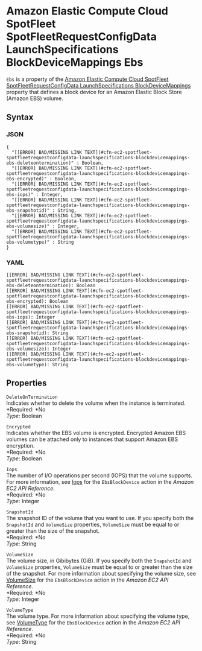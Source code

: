 # Amazon Elastic Compute Cloud SpotFleet SpotFleetRequestConfigData LaunchSpecifications BlockDeviceMappings Ebs<a name="aws-properties-ec2-spotfleet-spotfleetrequestconfigdata-launchspecifications-blockdevicemappings-ebs"></a>

`Ebs` is a property of the [Amazon Elastic Compute Cloud SpotFleet SpotFleetRequestConfigData LaunchSpecifications BlockDeviceMappings](aws-properties-ec2-spotfleet-spotfleetrequestconfigdata-launchspecifications-blockdevicemappings.md) property that defines a block device for an Amazon Elastic Block Store \(Amazon EBS\) volume\.

## Syntax<a name="w3ab2c21c14d622b5"></a>

### JSON<a name="aws-properties-ec2-spotfleet-spotfleetrequestconfigdata-launchspecifications-blockdevicemappings-ebs-syntax.json"></a>

```
{
  "[[ERROR] BAD/MISSING LINK TEXT](#cfn-ec2-spotfleet-spotfleetrequestconfigdata-launchspecifications-blockdevicemappings-ebs-deleteontermination)" : Boolean,
  "[[ERROR] BAD/MISSING LINK TEXT](#cfn-ec2-spotfleet-spotfleetrequestconfigdata-launchspecifications-blockdevicemappings-ebs-encrypted)" : Boolean,
  "[[ERROR] BAD/MISSING LINK TEXT](#cfn-ec2-spotfleet-spotfleetrequestconfigdata-launchspecifications-blockdevicemappings-ebs-iops)" : Integer,
  "[[ERROR] BAD/MISSING LINK TEXT](#cfn-ec2-spotfleet-spotfleetrequestconfigdata-launchspecifications-blockdevicemappings-ebs-snapshotid)" : String,
  "[[ERROR] BAD/MISSING LINK TEXT](#cfn-ec2-spotfleet-spotfleetrequestconfigdata-launchspecifications-blockdevicemappings-ebs-volumesize)" : Integer,
  "[[ERROR] BAD/MISSING LINK TEXT](#cfn-ec2-spotfleet-spotfleetrequestconfigdata-launchspecifications-blockdevicemappings-ebs-volumetype)" : String
}
```

### YAML<a name="aws-properties-ec2-spotfleet-spotfleetrequestconfigdata-launchspecifications-blockdevicemappings-ebs-syntax.yaml"></a>

```
[[ERROR] BAD/MISSING LINK TEXT](#cfn-ec2-spotfleet-spotfleetrequestconfigdata-launchspecifications-blockdevicemappings-ebs-deleteontermination): Boolean
[[ERROR] BAD/MISSING LINK TEXT](#cfn-ec2-spotfleet-spotfleetrequestconfigdata-launchspecifications-blockdevicemappings-ebs-encrypted): Boolean
[[ERROR] BAD/MISSING LINK TEXT](#cfn-ec2-spotfleet-spotfleetrequestconfigdata-launchspecifications-blockdevicemappings-ebs-iops): Integer
[[ERROR] BAD/MISSING LINK TEXT](#cfn-ec2-spotfleet-spotfleetrequestconfigdata-launchspecifications-blockdevicemappings-ebs-snapshotid): String
[[ERROR] BAD/MISSING LINK TEXT](#cfn-ec2-spotfleet-spotfleetrequestconfigdata-launchspecifications-blockdevicemappings-ebs-volumesize): Integer
[[ERROR] BAD/MISSING LINK TEXT](#cfn-ec2-spotfleet-spotfleetrequestconfigdata-launchspecifications-blockdevicemappings-ebs-volumetype): String
```

## Properties<a name="w3ab2c21c14d622b7"></a>

`DeleteOnTermination`  
Indicates whether to delete the volume when the instance is terminated\.  
*Required: *No  
*Type*: Boolean

`Encrypted`  
Indicates whether the EBS volume is encrypted\. Encrypted Amazon EBS volumes can be attached only to instances that support Amazon EBS encryption\.  
*Required: *No  
*Type*: Boolean

`Iops`  
The number of I/O operations per second \(IOPS\) that the volume supports\. For more information, see [Iops](http://docs.aws.amazon.com/AWSEC2/latest/APIReference/API_EbsBlockDevice.html) for the `EbsBlockDevice` action in the *Amazon EC2 API Reference*\.  
*Required: *No  
*Type*: Integer

`SnapshotId`  
The snapshot ID of the volume that you want to use\. If you specify both the `SnapshotId` and `VolumeSize` properties, `VolumeSize` must be equal to or greater than the size of the snapshot\.  
*Required: *No  
*Type*: String

`VolumeSize`  
The volume size, in Gibibytes \(GiB\)\. If you specify both the `SnapshotId` and `VolumeSize` properties, `VolumeSize` must be equal to or greater than the size of the snapshot\. For more information about specifying the volume size, see [VolumeSize](http://docs.aws.amazon.com/AWSEC2/latest/APIReference/API_EbsBlockDevice.html) for the `EbsBlockDevice` action in the *Amazon EC2 API Reference*\.  
*Required: *No  
*Type*: Integer

`VolumeType`  
The volume type\. For more information about specifying the volume type, see [VolumeType](http://docs.aws.amazon.com/AWSEC2/latest/APIReference/API_EbsBlockDevice.html) for the `EbsBlockDevice` action in the *Amazon EC2 API Reference*\.  
*Required: *No  
*Type*: String